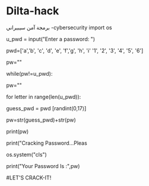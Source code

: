 # Dilta-hack
برمجة آمن سيبيراني -cybersecurity
import os

u_pwd = input("Enter a password: ")

pwd=['a','b', 'c', 'd', 'e', 'f','g', 'h', 'i' '1', '2', '3', '4', '5', '6']

pw=""

while(pw!=u_pwd):

pw=""

for letter in range(len(u_pwd)):

guess_pwd = pwd [randint(0,17)]

pw=str(guess_pwd)+str(pw)

print(pw)

print("Cracking Password...Pleas

os.system("cls")



print("Your Password Is :",pw)

#LET'S CRACK-IT!
